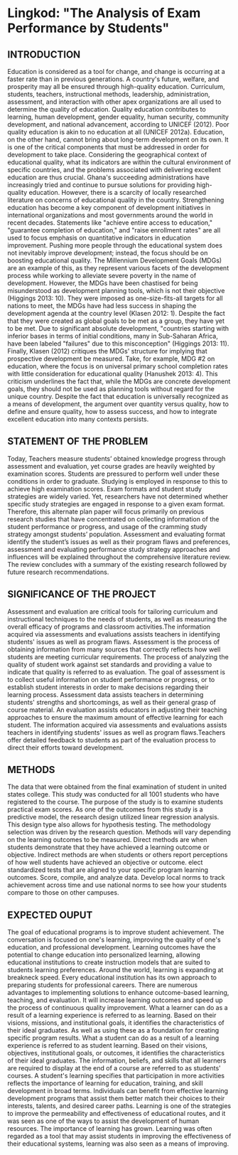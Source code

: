 # Lingkod: "The Analysis of Exam Performance by Students"

## INTRODUCTION
Education is considered as a tool for change, and change is occurring at a faster rate than in previous generations. A country's future, welfare, and prosperity may all be ensured through high-quality education. Curriculum, students, teachers, instructional methods, leadership, administration, assessment, and interaction with other apex organizations are all used to determine the quality of education.
Quality education contributes to learning, human development, gender equality, human security, community development, and national advancement, according to UNICEF (2012). Poor quality education is akin to no education at all (UNICEF 2012a). Education, on the other hand, cannot bring about long-term development on its own. It is one of the critical components that must be addressed in order for development to take place.
Considering the geographical context of educational quality, what its indicators are within the cultural environment of specific countries, and the problems associated with delivering excellent education are thus crucial. Ghana's succeeding administrations have increasingly tried and continue to pursue solutions for providing high-quality education. However, there is a scarcity of locally researched literature on concerns of educational quality in the country. 
Strengthening education has become a key component of development initiatives in international organizations and most governments around the world in recent decades. Statements like "achieve entire access to education," "guarantee completion of education," and "raise enrollment rates" are all used to focus emphasis on quantitative indicators in education improvement. Pushing more people through the educational system does not inevitably improve development; instead, the focus should be on boosting educational quality.
The Millennium Development Goals (MDGs) are an example of this, as they represent various facets of the development process while working to alleviate severe poverty in the name of development. However, the MDGs have been chastised for being misunderstood as development planning tools, which is not their objective (Higgings 2013: 10). They were imposed as one-size-fits-all targets for all nations to meet, the MDGs have had less success in shaping the development agenda at the country level (Klasen 2012: 1). 
Despite the fact that they were created as global goals to be met as a group, they have yet to be met. Due to significant absolute development, "countries starting with inferior bases in terms of initial conditions, many in Sub-Saharan Africa, have been labeled "failures" due to this misconception" (Higgings 2013: 11). Finally, Klasen (2012) critiques the MDGs' structure for implying that prospective development be measured. Take, for example, MDG #2 on education, where the focus is on universal primary school completion rates with little consideration for educational quality (Hanushek 2013: 4). This criticism underlines the fact that, while the MDGs are concrete development goals, they should not be used as planning tools without regard for the unique country. Despite the fact that education is universally recognized as a means of development, the argument over quantity versus quality, how to define and ensure quality, how to assess success, and how to integrate excellent education into many contexts persists.

## STATEMENT OF THE PROBLEM
Today, Teachers measure students’ obtained knowledge progress through assessment and evaluation, yet course grades are heavily weighted by examination scores. Students are pressured to perform well under these conditions in order to graduate. Studying is employed in response to this to achieve high examination scores. Exam formats and student study strategies are widely varied. Yet, researchers have not determined whether specific study strategies are engaged in response to a given exam format. Therefore, this alternate plan paper will focus primarily on previous research studies that have concentrated on collecting information of the student performance or progress, and usage of the cramming study strategy amongst students’ population. Assessment and evaluating format identify the student’s issues as well as their program flaws and preferences, assessment and evaluating performance study strategy approaches and influences will be explained throughout the comprehensive literature review. The review concludes with a summary of the existing research followed by future research recommendations.


## SIGNIFICANCE OF THE PROJECT
Assessment and evaluation are critical tools for tailoring curriculum and instructional techniques to the needs of students, as well as measuring the overall efficacy of programs and classroom activities.The information acquired via assessments and evaluations assists teachers in identifying students' issues as well as program flaws. Assessment is the process of obtaining information from many sources that correctly reflects how well students are meeting curricular requirements. The process of analyzing the quality of student work against set standards and providing a value to indicate that quality is referred to as evaluation.
The goal of assessment is to collect useful information on student performance or progress, or to establish student interests in order to make decisions regarding their learning process. Assessment data assists teachers in determining students' strengths and shortcomings, as well as their general grasp of course material. An evaluation assists educators in adjusting their teaching approaches to ensure the maximum amount of effective learning for each student.  The information acquired via assessments and evaluations assists teachers in identifying students' issues as well as program flaws.Teachers offer detailed feedback to students as part of the evaluation process to direct their efforts toward development.


## METHODS
The data that were obtained from the final examination of student in united states college. This study was conducted for all 1001 students who have registered to the course. The purpose of the study is to examine students practical exam scores. As one of the outcomes from this study is a predictive model, 
the research design utilized linear regression analysis. This design type also allows for 
hypothesis testing. The methodology selection was driven by the research question. Methods will vary depending on the learning outcomes to be measured.  Direct methods are when students demonstrate that they have achieved a learning outcome or objective.  Indirect methods are when students or others report perceptions of how well students have achieved an objective or outcome. elect standardized tests that are aligned to your specific program learning outcomes. Score, compile, and analyze data. Develop local norms to track achievement across time and use national norms to see how your students compare to those on other campuses.

## EXPECTED OUPUT
The goal of educational programs is to improve student achievement. The conversation is focused on one's learning, improving the quality of one's education, and professional development. Learning outcomes have the potential to change education into personalized learning, allowing educational institutions to create instruction models that are suited to students learning preferences. Around the world, learning is expanding at breakneck speed. Every educational institution has its own approach to preparing students for professional careers. There are numerous advantages to implementing solutions to enhance outcome-based learning, teaching, and evaluation. It will increase learning outcomes and speed up the process of continuous quality improvement. What a learner can do as a result of a learning experience is referred to as learning. Based on their visions, missions, and institutional goals, it identifies the characteristics of their ideal graduates. As well as using these as a foundation for creating specific program results. What a student can do as a result of a learning experience is referred to as student learning. Based on their visions, objectives, institutional goals, or outcomes, it identifies the characteristics of their ideal graduates. The information, beliefs, and skills that all learners are required to display at the end of a course are referred to as students' courses. A student's learning specifies that participation in more activities reflects the importance of learning for education, training, and skill development in broad terms. Individuals can benefit from effective learning development programs that assist them better match their choices to their interests, talents, and desired career paths. Learning is one of the strategies to improve the permeability and effectiveness of educational routes, and it was seen as one of the ways to assist the development of human resources. The importance of learning has grown. Learning was often regarded as a tool that may assist students in improving the effectiveness of their educational systems, learning was also seen as a means of improving.

